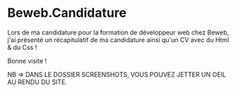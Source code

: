 # Beweb.Candidature

Lors de ma candidature pour la formation de développeur web chez Beweb, j'ai présenté un récapitulatif de ma candidature ainsi qu'un CV avec du Html & du Css !

Bonne visite !

NB => DANS LE DOSSIER SCREENSHOTS, VOUS POUVEZ JETTER UN OEIL AU RENDU DU SITE.

